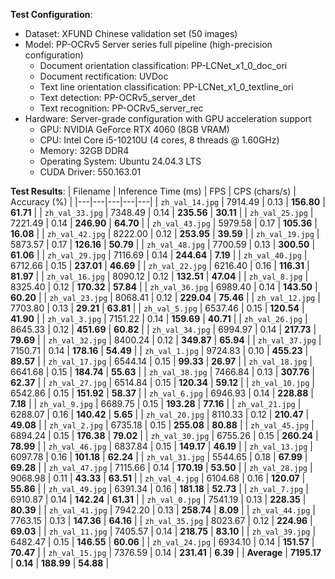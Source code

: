 **Test Configuration**:
- Dataset: XFUND Chinese validation set (50 images)
- Model: PP-OCRv5 Server series full pipeline (high-precision configuration)
  - Document orientation classification: PP-LCNet_x1_0_doc_ori
  - Document rectification: UVDoc
  - Text line orientation classification: PP-LCNet_x1_0_textline_ori
  - Text detection: PP-OCRv5_server_det
  - Text recognition: PP-OCRv5_server_rec
- Hardware: Server-grade configuration with GPU acceleration support
  - GPU: NVIDIA GeForce RTX 4060 (8GB VRAM)
  - CPU: Intel Core i5-10210U (4 cores, 8 threads @ 1.60GHz)
  - Memory: 32GB DDR4
  - Operating System: Ubuntu 24.04.3 LTS
  - CUDA Driver: 550.163.01

**Test Results**:
| Filename | Inference Time (ms) | FPS | CPS (chars/s) | Accuracy (%) |
|---|---|---|---|---|
| `zh_val_14.jpg` | 7914.49 | 0.13 | **156.80** | **61.71** |
| `zh_val_33.jpg` | 7348.49 | 0.14 | **235.56** | **30.11** |
| `zh_val_25.jpg` | 7221.49 | 0.14 | **246.90** | **64.70** |
| `zh_val_43.jpg` | 5979.58 | 0.17 | **105.36** | **16.08** |
| `zh_val_42.jpg` | 8222.00 | 0.12 | **253.95** | **39.59** |
| `zh_val_19.jpg` | 5873.57 | 0.17 | **126.16** | **50.79** |
| `zh_val_48.jpg` | 7700.59 | 0.13 | **300.50** | **61.06** |
| `zh_val_29.jpg` | 7116.69 | 0.14 | **244.64** | **7.19** |
| `zh_val_40.jpg` | 6712.66 | 0.15 | **237.01** | **46.69** |
| `zh_val_22.jpg` | 6216.40 | 0.16 | **116.31** | **81.97** |
| `zh_val_16.jpg` | 8090.12 | 0.12 | **132.51** | **47.04** |
| `zh_val_8.jpg` | 8325.40 | 0.12 | **170.32** | **57.84** |
| `zh_val_36.jpg` | 6989.40 | 0.14 | **143.50** | **60.20** |
| `zh_val_23.jpg` | 8068.41 | 0.12 | **229.04** | **75.46** |
| `zh_val_12.jpg` | 7703.80 | 0.13 | **29.21** | **63.81** |
| `zh_val_5.jpg` | 6537.46 | 0.15 | **120.54** | **41.90** |
| `zh_val_3.jpg` | 7151.22 | 0.14 | **159.69** | **40.71** |
| `zh_val_26.jpg` | 8645.33 | 0.12 | **451.69** | **60.82** |
| `zh_val_34.jpg` | 6994.97 | 0.14 | **217.73** | **79.69** |
| `zh_val_32.jpg` | 8400.24 | 0.12 | **349.87** | **65.94** |
| `zh_val_37.jpg` | 7150.71 | 0.14 | **178.16** | **54.49** |
| `zh_val_1.jpg` | 9724.83 | 0.10 | **455.23** | **89.57** |
| `zh_val_17.jpg` | 6544.14 | 0.15 | **99.33** | **26.97** |
| `zh_val_18.jpg` | 6641.68 | 0.15 | **184.74** | **55.63** |
| `zh_val_38.jpg` | 7466.84 | 0.13 | **307.76** | **62.37** |
| `zh_val_27.jpg` | 6514.84 | 0.15 | **120.34** | **59.12** |
| `zh_val_10.jpg` | 6542.86 | 0.15 | **151.92** | **58.37** |
| `zh_val_6.jpg` | 6946.93 | 0.14 | **228.88** | **7.18** |
| `zh_val_9.jpg` | 6689.75 | 0.15 | **193.28** | **77.16** |
| `zh_val_21.jpg` | 6288.07 | 0.16 | **140.42** | **5.65** |
| `zh_val_20.jpg` | 8110.33 | 0.12 | **210.47** | **49.08** |
| `zh_val_2.jpg` | 6735.18 | 0.15 | **255.08** | **80.88** |
| `zh_val_45.jpg` | 6894.24 | 0.15 | **176.38** | **79.02** |
| `zh_val_30.jpg` | 6755.26 | 0.15 | **260.24** | **78.99** |
| `zh_val_46.jpg` | 6837.84 | 0.15 | **149.17** | **46.19** |
| `zh_val_13.jpg` | 6097.78 | 0.16 | **101.18** | **62.24** |
| `zh_val_31.jpg` | 5544.65 | 0.18 | **67.99** | **69.28** |
| `zh_val_47.jpg` | 7115.66 | 0.14 | **170.19** | **53.50** |
| `zh_val_28.jpg` | 9068.98 | 0.11 | **43.33** | **63.51** |
| `zh_val_4.jpg` | 6104.68 | 0.16 | **120.07** | **55.86** |
| `zh_val_49.jpg` | 6391.34 | 0.16 | **181.18** | **52.73** |
| `zh_val_7.jpg` | 6910.87 | 0.14 | **142.24** | **61.31** |
| `zh_val_0.jpg` | 7541.19 | 0.13 | **228.35** | **80.39** |
| `zh_val_41.jpg` | 7942.20 | 0.13 | **258.74** | **8.09** |
| `zh_val_44.jpg` | 7763.15 | 0.13 | **147.36** | **64.16** |
| `zh_val_35.jpg` | 8023.67 | 0.12 | **224.96** | **69.03** |
| `zh_val_11.jpg` | 7405.57 | 0.14 | **218.75** | **83.10** |
| `zh_val_39.jpg` | 6482.47 | 0.15 | **146.55** | **60.06** |
| `zh_val_24.jpg` | 6934.10 | 0.14 | **151.57** | **70.47** |
| `zh_val_15.jpg` | 7376.59 | 0.14 | **231.41** | **6.39** |
| **Average** | **7195.17** | **0.14** | **188.99** | **54.88** |
